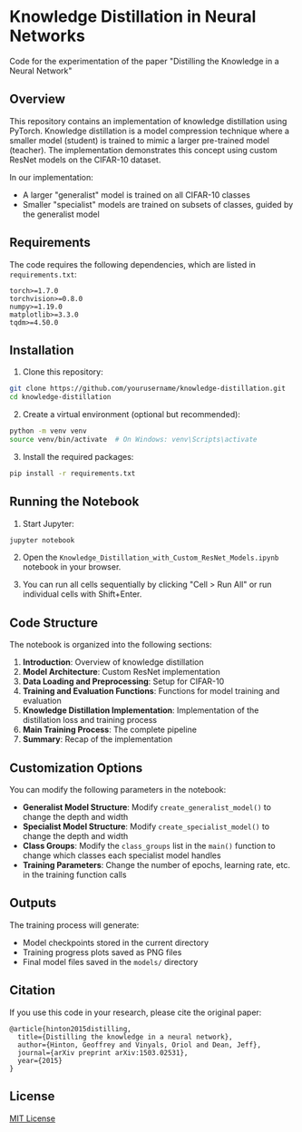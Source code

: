 # Knowledge Distillation in Neural Networks

Code for the experimentation of the paper "Distilling the Knowledge in a Neural Network"

## Overview

This repository contains an implementation of knowledge distillation using PyTorch. Knowledge distillation is a model compression technique where a smaller model (student) is trained to mimic a larger pre-trained model (teacher). The implementation demonstrates this concept using custom ResNet models on the CIFAR-10 dataset.

In our implementation:
- A larger "generalist" model is trained on all CIFAR-10 classes
- Smaller "specialist" models are trained on subsets of classes, guided by the generalist model

## Requirements

The code requires the following dependencies, which are listed in `requirements.txt`:

```
torch>=1.7.0
torchvision>=0.8.0
numpy>=1.19.0
matplotlib>=3.3.0
tqdm>=4.50.0
```

## Installation

1. Clone this repository:
```bash
git clone https://github.com/yourusername/knowledge-distillation.git
cd knowledge-distillation
```

2. Create a virtual environment (optional but recommended):
```bash
python -m venv venv
source venv/bin/activate  # On Windows: venv\Scripts\activate
```

3. Install the required packages:
```bash
pip install -r requirements.txt
```

## Running the Notebook

1. Start Jupyter:
```bash
jupyter notebook
```

2. Open the `Knowledge_Distillation_with_Custom_ResNet_Models.ipynb` notebook in your browser.

3. You can run all cells sequentially by clicking "Cell > Run All" or run individual cells with Shift+Enter.

## Code Structure

The notebook is organized into the following sections:

1. **Introduction**: Overview of knowledge distillation
2. **Model Architecture**: Custom ResNet implementation
3. **Data Loading and Preprocessing**: Setup for CIFAR-10
4. **Training and Evaluation Functions**: Functions for model training and evaluation
5. **Knowledge Distillation Implementation**: Implementation of the distillation loss and training process
6. **Main Training Process**: The complete pipeline
7. **Summary**: Recap of the implementation

## Customization Options

You can modify the following parameters in the notebook:

- **Generalist Model Structure**: Modify `create_generalist_model()` to change the depth and width
- **Specialist Model Structure**: Modify `create_specialist_model()` to change the depth and width
- **Class Groups**: Modify the `class_groups` list in the `main()` function to change which classes each specialist model handles
- **Training Parameters**: Change the number of epochs, learning rate, etc. in the training function calls

## Outputs

The training process will generate:
- Model checkpoints stored in the current directory
- Training progress plots saved as PNG files
- Final model files saved in the `models/` directory

## Citation

If you use this code in your research, please cite the original paper:

```
@article{hinton2015distilling,
  title={Distilling the knowledge in a neural network},
  author={Hinton, Geoffrey and Vinyals, Oriol and Dean, Jeff},
  journal={arXiv preprint arXiv:1503.02531},
  year={2015}
}
```

## License

[MIT License](LICENSE)
